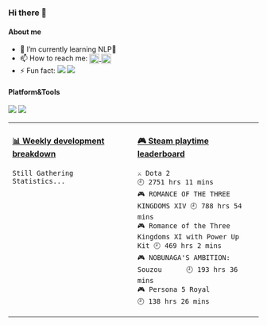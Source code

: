### Hi there 👋

<!--
**Saika-Z/Saika-Z** is a ✨ _special_ ✨ repository because its `README.md` (this file) appears on your GitHub profile.

Here are some ideas to get you started:

- 🔭 I’m currently working on ...
- 🌱 I’m currently learning ...
- 👯 I’m looking to collaborate on ...
- 🤔 I’m looking for help with ...
- 💬 Ask me about ...
- 📫 How to reach me: ...
- 😄 Pronouns: ...
- ⚡ Fun fact: ...
-->
#### About me
- 🌱 I’m currently learning NLP​🧩​
- 📫 How to reach me: 
  <a href= "https://github.com/Saika-Z/">
    <img src="https://img.icons8.com/material-outlined/30/689d6a/source-code.png"  align="center" width="20" height="20"/>
  </a><a href= "https://twitter.com/Saika_Zh">
    <img src="https://img.icons8.com/material-outlined/30/689d6a/twitter.png"  align="center" width="20" height="20"/>
  </a>
- ⚡ Fun fact:
![](https://img.shields.io/badge/-Nintendo%20Switch-e60012?style=flat-square&logo=nintendo%20switch&logoColor=ffffff)
[![](https://img.shields.io/badge/Steam-171a21?style=flat-square&logo=steam&logoColor=ffffff)](https://steamcommunity.com/id/antzuhl)


#### Platform&Tools
[![](https://img.shields.io/badge/macOS-Catalina-d0d1d4?style=flat-square&logo=Apple)](<[https://](https://www.apple.com/macos/catalina/)>)
[![](https://img.shields.io/badge/IDE-Visual%20Studio%20Code-blue?style=flat-square&logo=Visual-Studio-Code)](https://code.visualstudio.com/)


<table>
<tr>
<td valign="top" width="50%">
  
<!-- waka-box start -->
#### <a href="https://gist.github.com/b03a8abcd73cb837b741fe4fe1ad5997" target="_blank">📊 Weekly development breakdown</a>
```text
Still Gathering Statistics...
```
<!-- Powered by https://github.com/YouEclipse/waka-box-go . -->
<!-- waka-box end -->

</td>
<td valign="top" width="50%">
  
<!-- steam-box start -->
#### <a href="https://gist.github.com/74509e3972291ac0a5f8a6fda639e607" target="_blank">🎮 Steam playtime leaderboard</a>
```text
⚔️ Dota 2                           🕘 2751 hrs 11 mins
🎮 ROMANCE OF THE THREE KINGDOMS XIV 🕘 788 hrs 54 mins
🎮 Romance of the Three Kingdoms XI with Power Up Kit 🕘 469 hrs 2 mins
🎮 NOBUNAGA'S AMBITION: Souzou      🕘 193 hrs 36 mins
🎮 Persona 5 Royal                  🕘 138 hrs 26 mins
```
<!-- Powered by https://github.com/YouEclipse/steam-box . -->
<!-- steam-box end -->

</td>
</tr>
</table>

<!-- Social Section -->
 <!--
 🔄<a href="https://github.com/anuraghazra/github-readme-stats">
        <img src="https://github-readme-stats.vercel.app/api/top-langs/?username=Saika-Z&layout=donut"/>
      </a>

  <a href= "https://github.com/bryanjenks/">
    <img src="https://img.icons8.com/material-outlined/30/689d6a/source-code.png"/>
  </a>
  <a href= "https://www.linkedin.com/in/bryanjenks/">
    <img src="https://img.icons8.com/material-outlined/30/689d6a/linkedin.png"/>
  </a>
  <a href= "https://twitter.com/tallguyjenks">
    <img src="https://img.icons8.com/material-outlined/30/689d6a/twitter.png"/>
  </a>
  <a href= "https://www.bryanjenks.dev">
    <img src="https://img.icons8.com/material-outlined/30/689d6a/geography.png"/>
  </a>
  <a href="https://www.buymeacoffee.com/tallguyjenks">
    <img src="https://img.icons8.com/material-outlined/30/689d6a/cafe.png"/>
  </a>
  <a href="https://www.youtube.com/c/BryanJenksTech?sub_confirmation=1">
    <img src="https://img.icons8.com/material-outlined/30/689d6a/youtube-play.png"/>
  </a>
  <a href="https://www.twitch.tv/tallguyjenks">
    <img src="https://img.icons8.com/material-outlined/24/689d6a/twitch.png"/>
  </a>
  <a href="https://orcid.org/0000-0002-9604-3069">
    <img src="https://img.icons8.com/material-outlined/30/689d6a/camera-addon-identification.png"/>
  </a>
  <a href="https://github.com/tallguyjenks/CV/blob/master/CV.pdf">
    <img src="https://img.icons8.com/material-outlined/30/689d6a/parse-from-clipboard.png"/>
  </a>
  <a href="mailto:bryan@bryanjenks.dev">
    <img src="https://img.icons8.com/ios-glyphs/30/689d6a/physics.png"/>
  </a>
  <a href="https://medium.com/@tallguyjenks">
    <img src="https://img.icons8.com/ios-filled/30/689d6a/medium-new.png"/>
  </a>
  <a href="https://stackoverflow.com/users/12339658/tallguyjenks">
    <img src="https://img.icons8.com/metro/26/689d6a/stackoverflow.png"/>
  </a>
 -->




